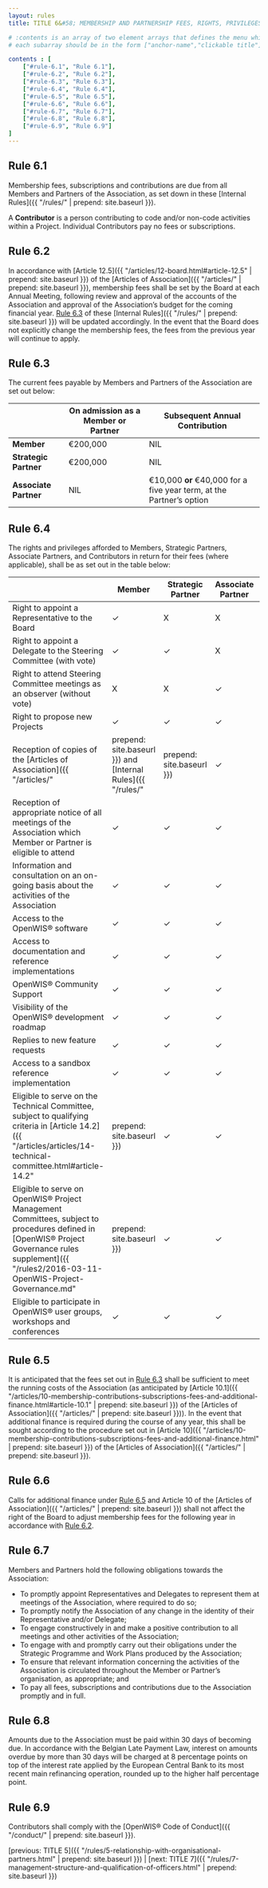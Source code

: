 ```yaml
---
layout: rules
title: TITLE 6&#58; MEMBERSHIP AND PARTNERSHIP FEES, RIGHTS, PRIVILEGES AND OBLIGATIONS

# :contents is an array of two element arrays that defines the menu which appears in the masthead
# each subarray should be in the form ["anchor-name","clickable title"]

contents : [
    ["#rule-6.1", "Rule 6.1"],
    ["#rule-6.2", "Rule 6.2"],
    ["#rule-6.3", "Rule 6.3"],
    ["#rule-6.4", "Rule 6.4"],
    ["#rule-6.5", "Rule 6.5"],
    ["#rule-6.6", "Rule 6.6"],
    ["#rule-6.7", "Rule 6.7"],
    ["#rule-6.8", "Rule 6.8"],
    ["#rule-6.9", "Rule 6.9"]
]
---
```


<h2 id="rule-6.1">Rule 6.1</h2>

Membership fees, subscriptions and contributions are due from all Members and Partners of the Association, as set down in these [Internal Rules]({{ "/rules/" | prepend: site.baseurl }}).

A **Contributor** is a person contributing to code and/or non-code activities within a Project. Individual Contributors pay no fees or subscriptions. 

<h2 id="rule-6.2">Rule 6.2</h2>

In accordance with [Article 12.5]({{ "/articles/12-board.html#article-12.5" | prepend: site.baseurl }}) of the [Articles of Association]({{ "/articles/" | prepend: site.baseurl }}), membership fees shall be set by the Board at each Annual Meeting, following review and approval of the accounts of the Association and approval of the Association’s budget for the coming financial year. [Rule 6.3](#rule-6.3) of these [Internal Rules]({{ "/rules/" | prepend: site.baseurl }}) will be updated accordingly. In the event that the Board does not explicitly change the membership fees, the fees from the previous year will continue to apply.

<h2 id="rule-6.3">Rule 6.3</h2>

The current fees payable by Members and Partners of the Association are set out below:

&nbsp;                | **On admission as a Member or Partner** | **Subsequent Annual Contribution**
--------------------- | --------------------------------------- | ----------------------------------
**Member**            | €200,000                                | NIL
**Strategic Partner** | €200,000                                | NIL
**Associate Partner** | NIL                                     | €10,000 **or** €40,000 for a five year term, at the Partner’s option

<h2 id="rule-6.4">Rule 6.4</h2>

The rights and privileges afforded to Members, Strategic Partners, Associate Partners, and Contributors in return for their fees (where applicable), shall be as set out in the table below:

&nbsp; | **Member** | **Strategic Partner** | **Associate Partner** | **Contributors**
------ | ---------- | --------------------- | --------------------- | ----------------
Right to appoint a Representative to the Board | &#x2713; | X | X | X
Right to appoint a Delegate to the Steering Committee (with vote) | &#x2713; | &#x2713; | X | X
Right to attend Steering Committee meetings as an observer (without vote) | X | X | &#x2713; | X
Right to propose new Projects | &#x2713; | &#x2713; | &#x2713; | X
Reception of copies of the [Articles of Association]({{ "/articles/" | prepend: site.baseurl }}) and [Internal Rules]({{ "/rules/" | prepend: site.baseurl }}) | &#x2713; | &#x2713; | &#x2713; | &#x2713;
Reception of appropriate notice of all meetings of the Association which Member or Partner is eligible to attend | &#x2713; | &#x2713; | &#x2713; | X
Information and consultation on an on-going basis about the activities of the Association | &#x2713; | &#x2713; | &#x2713; | X
Access to the OpenWIS&reg; software | &#x2713; | &#x2713; | &#x2713; | &#x2713;
Access to documentation and reference implementations | &#x2713; | &#x2713; | &#x2713; | &#x2713;
OpenWIS&reg; Community Support | &#x2713; | &#x2713; | &#x2713; | &#x2713;
Visibility of the OpenWIS&reg; development roadmap | &#x2713; | &#x2713; | &#x2713; | &#x2713;
Replies to new feature requests | &#x2713; | &#x2713; | &#x2713; | X
Access to a sandbox reference implementation | &#x2713; | &#x2713; | &#x2713; | &#x2713;
Eligible to serve on the Technical Committee, subject to qualifying criteria in [Article 14.2]({{ "/articles/articles/14-technical-committee.html#article-14.2" | prepend: site.baseurl }}) | &#x2713; | &#x2713; | &#x2713; | &#x2713;
Eligible to serve on OpenWIS&reg; Project Management Committees, subject to procedures defined in [OpenWIS&reg; Project Governance rules supplement]({{ "/rules2/2016-03-11-OpenWIS-Project-Governance.md" | prepend: site.baseurl }}) | &#x2713; | &#x2713; | &#x2713; | &#x2713;
Eligible to participate in OpenWIS&reg; user groups, workshops and conferences | &#x2713; | &#x2713; | &#x2713; | &#x2713;

<h2 id="rule-6.5">Rule 6.5</h2>

It is anticipated that the fees set out in [Rule 6.3](#rule-6.3) shall be sufficient to meet the running costs of the Association (as anticipated by [Article 10.1]({{ "/articles/10-membership-contributions-subscriptions-fees-and-additional-finance.html#article-10.1" | prepend: site.baseurl }}) of the [Articles of Association]({{ "/articles/" | prepend: site.baseurl }})). In the event that additional finance is required during the course of any year, this shall be sought according to the procedure set out in [Article 10]({{ "/articles/10-membership-contributions-subscriptions-fees-and-additional-finance.html" | prepend: site.baseurl }}) of the [Articles of Association]({{ "/articles/" | prepend: site.baseurl }}).

<h2 id="rule-6.6">Rule 6.6</h2>

Calls for additional finance under [Rule 6.5](#rule-6.5) and Article 10 of the [Articles of Association]({{ "/articles/" | prepend: site.baseurl }}) shall not affect the right of the Board to adjust membership fees for the following year in accordance with [Rule 6.2](#rule-6.2).

<h2 id="rule-6.7">Rule 6.7</h2>

Members and Partners hold the following obligations towards the Association:

* To promptly appoint Representatives and Delegates to represent them at meetings of the Association, where required to do so;
* To promptly notify the Association of any change in the identity of their Representative and/or Delegate;
* To engage constructively in and make a positive contribution to all meetings and other activities of the Association;
* To engage with and promptly carry out their obligations under the Strategic Programme and Work Plans produced by the Association;
* To ensure that relevant information concerning the activities of the Association is circulated throughout the Member or Partner’s organisation, as appropriate; and
* To pay all fees, subscriptions and contributions due to the Association promptly and in full.

<h2 id="rule-6.8">Rule 6.8</h2>

Amounts due to the Association must be paid within 30 days of becoming due. In accordance with the Belgian Late Payment Law, interest on amounts overdue by more than 30 days will be charged at 8 percentage points on top of the interest rate applied by the European Central Bank to its most recent main refinancing operation, rounded up to the higher half percentage point.

<h2 id="rule-6.9">Rule 6.9</h2>

Contributors shall comply with the [OpenWIS&reg; Code of Conduct]({{ "/conduct/" | prepend: site.baseurl }}).

[previous: TITLE 5]({{ "/rules/5-relationship-with-organisational-partners.html" | prepend: site.baseurl }}) \| [next: TITLE 7]({{ "/rules/7-management-structure-and-qualification-of-officers.html" | prepend: site.baseurl }})
